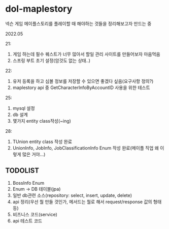 # dol-maplestory
넥슨 게임 메이플스토리를 플레이할 때 해야하는 것들을 정리해보고자 만드는 중

2022.05

21: 
1. 게임 하는데 필수 퀘스트가 너무 많아서 할일 관리 사이트를 만들어보자 마음먹음
2. 스프링 부트 초기 설정(암것도 없는 상태..)


22: 
1. 유저 등록을 하고 심볼 정보를 저장할 수 있으면 좋겠다 싶음(요구사항 정의?)
2. maplestory api 중 GetCharacterInfoByAccountID 사용을 위한 테스트

25:
1. mysql 설정
2. db 설계
3. 몇가지 entity class작성(~ing)

28:
1. TUnion entity class 작성 완료
2. UnionInfo, JobInfo, JobClassificationInfo Enum 작성 완료(메이플 직업 왜 이렇게 많은 거야...)



## TODOLIST
1. BossInfo Enum
2. Enum -> DB 테이블(jpa)
3. 일반 db관련 소스(repository: select, insert, update, delete)
4. api 정리(우선 뭘 만들 것인가, 메서드는 뭘로 해서 request/response 값의 형태 등)
5. 비즈니스 코드(service)
6. api 테스트 코드
